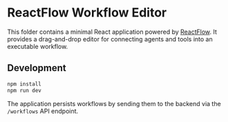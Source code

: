 # ReactFlow Workflow Editor

This folder contains a minimal React application powered by [ReactFlow](https://reactflow.dev/).
It provides a drag-and-drop editor for connecting agents and tools into an executable workflow.

## Development

```bash
npm install
npm run dev
```

The application persists workflows by sending them to the backend via the
`/workflows` API endpoint.

